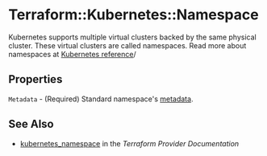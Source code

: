 # Terraform::Kubernetes::Namespace

Kubernetes supports multiple virtual clusters backed by the same physical cluster. These virtual clusters are called namespaces.
Read more about namespaces at [Kubernetes reference](https://kubernetes.io/docs/user-guide/namespaces)/

## Properties

`Metadata` - (Required) Standard namespace's [metadata](https://github.com/kubernetes/community/blob/e59e666e3464c7d4851136baa8835a311efdfb8e/contributors/devel/api-conventions.md#metadata).


## See Also

* [kubernetes_namespace](https://www.terraform.io/docs/providers/kubernetes/r/namespace.html) in the _Terraform Provider Documentation_